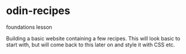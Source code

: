 # odin-recipes
foundations lesson


Building a basic website containing a few recipes.
This will look basic to start with, but will come
back to this later on and style it with CSS etc.